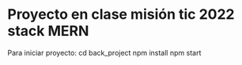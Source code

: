 # Proyecto en clase misión tic 2022 stack MERN

Para iniciar proyecto:
cd back_project
npm install
npm start
